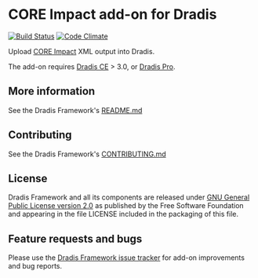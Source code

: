 # CORE Impact add-on for Dradis

[![Build Status](https://secure.travis-ci.org/dradis/dradis-coreimpact.png?branch=master)](http://travis-ci.org/dradis/dradis-coreimpact) [![Code Climate](https://codeclimate.com/github/dradis/dradis-coreimpact.png)](https://codeclimate.com/github/dradis/dradis-coreimpact.png)

Upload [CORE Impact](https://www.coresecurity.com/core-impact/) XML output into Dradis.

The add-on requires [Dradis CE](https://dradis.com/ce/) > 3.0, or [Dradis Pro](https://dradis.com/).

## More information

See the Dradis Framework's [README.md](https://github.com/dradis/dradis-ce/blob/develop/README.md)


## Contributing

See the Dradis Framework's [CONTRIBUTING.md](https://github.com/dradis/dradis-ce/blob/develop/CONTRIBUTING.md)


## License

Dradis Framework and all its components are released under [GNU General Public License version 2.0](http://www.gnu.org/licenses/old-licenses/gpl-2.0.html) as published by the Free Software Foundation and appearing in the file LICENSE included in the packaging of this file.


## Feature requests and bugs

Please use the [Dradis Framework issue tracker](https://github.com/dradis/dradis-ce/issues) for add-on improvements and bug reports.
